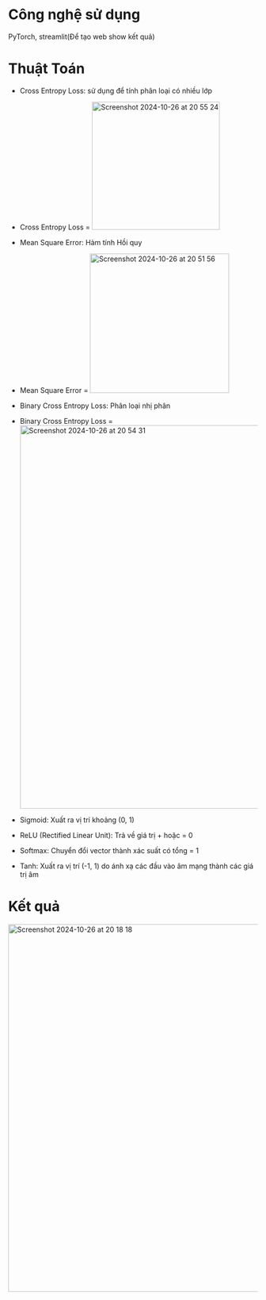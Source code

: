 # Công nghệ sử dụng
PyTorch, streamlit(Để tạo web show kết quả)

# Thuật Toán
- Cross Entropy Loss: sử dụng để tính phân loại có nhiều lớp
- Cross Entropy Loss =  <img width="258" alt="Screenshot 2024-10-26 at 20 55 24" src="https://github.com/user-attachments/assets/4ded960b-78dd-4ba5-881a-048efd6146ea">


- Mean Square Error: Hàm tính Hồi quy
- Mean Square Error =  <img width="281" alt="Screenshot 2024-10-26 at 20 51 56" src="https://github.com/user-attachments/assets/dd2d911b-fc1f-4c60-8bba-665f033531d9">

- Binary Cross Entropy Loss: Phân loại nhị phân
- Binary Cross Entropy Loss =  <img width="773" alt="Screenshot 2024-10-26 at 20 54 31" src="https://github.com/user-attachments/assets/11b72ffb-13c5-4076-af01-a8093bf85ce0">

- Sigmoid: Xuất ra vị trí khoảng (0, 1)
  
- ReLU (Rectified Linear Unit): Trả về giá trị + hoặc = 0 
  
- Softmax: Chuyển đổi vector thành xác suất có tổng = 1
  
- Tanh: Xuất ra vị trí (-1, 1) do ánh xạ các đầu vào âm mạng thành các giá trị âm

# Kết quả
<img width="741" alt="Screenshot 2024-10-26 at 20 18 18" src="https://github.com/user-attachments/assets/ad9431c4-2679-41f1-95d5-1c3f43e4831b">



